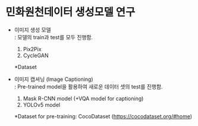 # 민화원천데이터 생성모델 연구

- 이미지 생성 모델\
  : 모델의 train과 test를 모두 진행함.
  1. Pix2Pix
  2. CycleGAN
  
    *Dataset
  
- 이미지 캡셔닝 (Image Captioning)\
  : Pre-trained model을 활용하여 새로운 데이터 셋의 test를 진행함.
  
  1) Mask R-CNN model (+VQA model for captioning) 
  2) YOLOv5 model
  
  *Dataset for pre-training: CocoDataset (https://cocodataset.org/#home)
  
